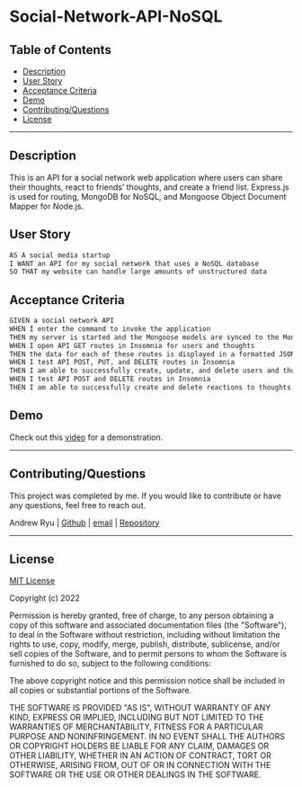 # Social-Network-API-NoSQL

## Table of Contents

* [Description](#Description)
* [User Story](#user-story)
* [Acceptance Criteria](#acceptance-criteria)
* [Demo](#demo)
* [Contributing/Questions](#Contributing/Questions)
* [License](#license)

---
## Description

This is an API for a social network web application where users can share their thoughts, react to friends’ thoughts, and create a friend list. Express.js is used for routing, MongoDB for NoSQL, and Mongoose Object Document Mapper for Node.js. 

## User Story

```md
AS A social media startup
I WANT an API for my social network that uses a NoSQL database
SO THAT my website can handle large amounts of unstructured data
```

## Acceptance Criteria

```md
GIVEN a social network API
WHEN I enter the command to invoke the application
THEN my server is started and the Mongoose models are synced to the MongoDB database
WHEN I open API GET routes in Insomnia for users and thoughts
THEN the data for each of these routes is displayed in a formatted JSON
WHEN I test API POST, PUT, and DELETE routes in Insomnia
THEN I am able to successfully create, update, and delete users and thoughts in my database
WHEN I test API POST and DELETE routes in Insomnia
THEN I am able to successfully create and delete reactions to thoughts and add and remove friends to a user’s friend list
```

## Demo

Check out this [video](https://drive.google.com/file/d/19kI9VYYt9-rQNhu50Cs-hrKvvV32WqZi/view) for a demonstration.

---
## Contributing/Questions

This project was completed by me. If you would like to contribute or have any questions, feel free to reach out.

Andrew Ryu | [Github](https://github.com/ryuandrew) | [email](andrewryu@outlook.com) | 
[Repository](https://github.com/ryuandrew/Social-Network-API-NoSQL)

---
## License

[MIT License](./LICENSE) <br>

Copyright (c) 2022

Permission is hereby granted, free of charge, to any person obtaining a copy
of this software and associated documentation files (the "Software"), to deal
in the Software without restriction, including without limitation the rights
to use, copy, modify, merge, publish, distribute, sublicense, and/or sell
copies of the Software, and to permit persons to whom the Software is
furnished to do so, subject to the following conditions:

The above copyright notice and this permission notice shall be included in all
copies or substantial portions of the Software.

THE SOFTWARE IS PROVIDED "AS IS", WITHOUT WARRANTY OF ANY KIND, EXPRESS OR
IMPLIED, INCLUDING BUT NOT LIMITED TO THE WARRANTIES OF MERCHANTABILITY,
FITNESS FOR A PARTICULAR PURPOSE AND NONINFRINGEMENT. IN NO EVENT SHALL THE
AUTHORS OR COPYRIGHT HOLDERS BE LIABLE FOR ANY CLAIM, DAMAGES OR OTHER
LIABILITY, WHETHER IN AN ACTION OF CONTRACT, TORT OR OTHERWISE, ARISING FROM,
OUT OF OR IN CONNECTION WITH THE SOFTWARE OR THE USE OR OTHER DEALINGS IN THE
SOFTWARE.